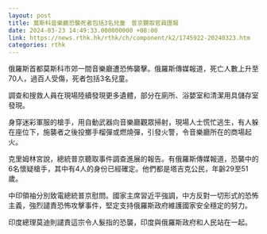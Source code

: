 ```yaml
---
layout: post
title: 莫斯科音樂廳恐襲死者包括3名兒童　普京聽取官員匯報
date: 2024-03-23 14:49:33.000000000 +08:00
link: https://news.rthk.hk/rthk/ch/component/k2/1745922-20240323.htm
categories: rthk
---
```


俄羅斯首都莫斯科市郊一間音樂廳遭恐怖襲擊。俄羅斯傳媒報道，死亡人數上升至70人，過百人受傷，死者包括3名兒童。

調查和搜救人員在現場陸續發現更多遺體，部分在廁所、浴嬰室和清潔用具儲存室發現。

身穿迷彩軍服的槍手，用自動武器向音樂廳觀眾掃射，現場人士慌忙逃生，有人躲在座位下，施襲者之後投擲手榴彈或燃燒彈，引發火警，令音樂廳所在的商場起火。

克里姆林宮說，總統普京聽取事件調查進展的報告。有俄羅斯傳媒報道，恐襲中的6名懷疑槍手，其中有4人的身份已經確定。他們都是塔吉克公民，年齡29至51歲。

中印領袖分別致電總統普京慰問。國家主席習近平強調，中方反對一切形式的恐怖主義，強烈譴責恐怖攻擊事件，堅定支持俄羅斯政府維護國家安全穩定的努力。

印度總理莫迪則譴責這宗令人髮指的恐襲，印度與俄羅斯政府和人民站在一起。
